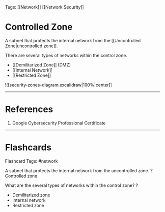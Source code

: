 Tags: [[Network]] [[Network Security]]
# Controlled Zone

A subnet that protects the internal network from the [[Uncontrolled Zone|uncontrolled zone]].

There are several types of networks within the control zone.
- [[Demilitarized Zone]] (DMZ)
- [[Internal Network]]
- [[Restricted Zone]]

![[security-zones-diagram.excalidraw|100%|center]]

---
# References

1. Google Cybersecurity Professional Certificate

---
# Flashcards

Flashcard Tags: #network 

A subnet that protects the internal network from the uncontrolled zone.
?
Controlled zone

What are the several types of networks within the control zone?
?
- Demilitarized zone
- Internal network
- Restricted zone